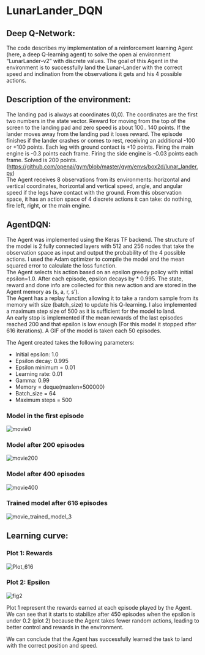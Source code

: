 # LunarLander_DQN

## Deep Q-Network:
The code describes my implementation of a reinforcement learning Agent (here, a deep Q-learning agent) to solve the open ai environment “LunarLander-v2” with discrete values.
The goal of this Agent in the environment is to successfully land the Lunar-Lander with the correct speed and inclination from the observations it gets and his 4 possible actions. 

## Description of the environment:
The landing pad is always at coordinates (0,0). The coordinates are the first two numbers in the state vector. Reward for moving from the top of the screen to the landing pad and zero speed is about 100.. 140 points. If the lander moves away from the landing pad it loses reward. The episode finishes if the lander crashes or comes to rest, receiving an additional -100 or +100 points. Each leg with ground contact is +10 points. Firing the main engine is -0.3 points each frame. Firing the side engine is -0.03 points each frame. Solved is 200 points. (https://github.com/openai/gym/blob/master/gym/envs/box2d/lunar_lander.py) <br>
The Agent receives 8 observations from its environments: horizontal and vertical coordinates, horizontal and vertical speed, angle, and angular speed if the legs have contact with the ground. 
From this observation space, it has an action space of 4 discrete actions it can take: do nothing, fire left, right, or the main engine.

## AgentDQN:
The Agent was implemented using the Keras TF backend. The structure of the model is 2 fully connected layers with 512 and 256 nodes that take the observation space as input and output the probability of the 4 possible actions. I used the Adam optimizer to compile the model and the mean squared error to calculate the loss function. <br>
The Agent selects his action based on an epsilon greedy policy with initial epsilon=1.0. After each episode, epsilon decays by * 0.995. The state, reward and done info are collected for this new action and are stored in the Agent memory as (s, a, r, s’). <br>
The Agent has a replay function allowing it to take a random sample from its memory with size (batch_size) to update his Q-learning.
I also implemented a maximum step size of 500 as it is sufficient for the model to land. <br>
An early stop is implemented if the mean rewards of the last episodes reached 200 and that epsilon is low enough (For this model it stopped after 616 iterations). A GIF of the model is taken each 50 episodes. <br>

The Agent created takes the following parameters:
- Initial epsilon: 1.0
- Epsilon decay: 0.995
- Epsilon minimum = 0.01
- Learning rate: 0.01
- Gamma: 0.99
- Memory = deque(maxlen=500000)
- Batch_size = 64
- Maximum steps = 500

### Model in the first episode
![movie0](https://user-images.githubusercontent.com/63811972/150113355-f6da2812-9e3c-4d65-af5b-34c8168d9ba1.gif)

### Model after 200 episodes
![movie200](https://user-images.githubusercontent.com/63811972/150113680-980c287e-3ccd-4ed8-a674-f0ba4eb68fb2.gif)

### Model after 400 episodes 
![movie400](https://user-images.githubusercontent.com/63811972/150114574-2f61eb9c-7c27-4dd8-898c-e26328865eb6.gif)

### Trained model after 616 episodes
![movie_trained_model_3](https://user-images.githubusercontent.com/63811972/150115760-8a1a76a8-90ca-4b88-9400-3f87fae225be.gif)

## Learning curve:

### Plot 1: Rewards
![Plot_616](https://user-images.githubusercontent.com/63811972/150115867-9dc40be4-a7c0-44c2-a45e-ae5266d57db0.png)

### Plot 2: Epsilon
![fig2](https://user-images.githubusercontent.com/63811972/150116462-6d1cc7fb-a2b7-4b8a-a575-3cbf645fd029.png)

Plot 1 represent the rewards earned at each episode played by the Agent. We can see that it starts to stabilize after 450 episodes when the epsilon is under 0.2 (plot 2) because the Agent takes fewer random actions, leading to better control and rewards in the environment.

We can conclude that the Agent has successfully learned the task to land with the correct position and speed.



